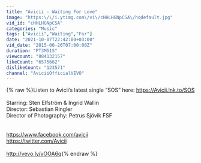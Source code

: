 ```yaml
---
title: "Avicii - Waiting For Love"
image: "https:\/\/i.ytimg.com\/vi\/cHHLHGNpCSA\/hqdefault.jpg"
vid_id: "cHHLHGNpCSA"
categories: "Music"
tags: ["Avicii","Waiting","For"]
date: "2021-10-07T22:42:00+03:00"
vid_date: "2015-06-26T07:00:00Z"
duration: "PT3M51S"
viewcount: "884132157"
likeCount: "6575662"
dislikeCount: "123571"
channel: "AviciiOfficialVEVO"
---
```

{% raw %}Listen to Avicii’s latest single “SOS” here: <a rel="nofollow" target="blank" href="https://Avicii.lnk.to/SOS">https://Avicii.lnk.to/SOS</a><br /><br />Starring: Sten Elfström &amp; Ingrid Wallin <br />Director: Sebastian Ringler<br />Director of Photography:  Petrus Sjövik FSF<br /> <br /> <br /><a rel="nofollow" target="blank" href="https://www.facebook.com/avicii">https://www.facebook.com/avicii</a><br /><a rel="nofollow" target="blank" href="https://twitter.com/Avicii">https://twitter.com/Avicii</a><br /><br /><a rel="nofollow" target="blank" href="http://vevo.ly/vOOA6q">http://vevo.ly/vOOA6q</a>{% endraw %}

